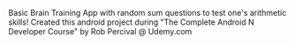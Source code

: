 Basic Brain Training App with random sum questions to test one's arithmetic skills! Created this android project during "The Complete Android N Developer Course" by Rob Percival @ Udemy.com
